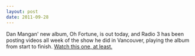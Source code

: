 ```yaml
---
layout: post
date: 2011-09-28
---
```


Dan Mangan' new album, Oh Fortune, is out today, and Radio 3 has been posting videos all week of the show he did in Vancouver, playing the album from start to finish. [Watch this one, at least.](https://www.youtube.com/watch?v=PWNAFe1n_Ws) 
